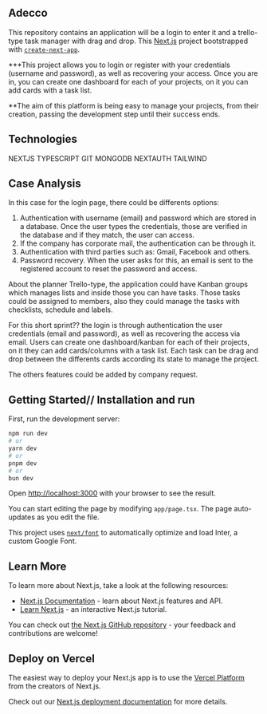 ## Adecco

This repository contains an application will be a login to enter it and a trello-type task manager with drag and drop. This [Next.js](https://nextjs.org/) project bootstrapped with [`create-next-app`](https://github.com/vercel/next.js/tree/canary/packages/create-next-app).

***This project allows you to login or register with your credentials (username and password), as well as recovering your access. Once you are in, you can create one dashboard for each of your projects, on it you can add cards with a task list. 

**The aim of this platform is being easy to manage your projects, from their creation, passing the development step until their success ends. 

## Technologies

NEXTJS
TYPESCRIPT
GIT
MONGODB
NEXTAUTH
TAILWIND

## Case Analysis

In this case for the login page, there could be differents options:
1. Authentication with username (email) and password which are stored in a database. Once the user types the credentials, those are verified in the database and if they match, the user can access.
2. If the company has corporate mail, the authentication can be through it.
3. Authentication with third parties such as: Gmail, Facebook and others.
4. Password recovery. When the user asks for this, an email is sent to the registered account to reset the password and access.

About the planner Trello-type, the application could have Kanban groups which manages lists and inside those you can have tasks. Those tasks could be assigned to members, also they could manage the tasks with checklists, schedule and labels.

For this short sprint?? the login is through authentication the user credentials (email and password), as well as recovering the access via email. Users can create one dashboard/kanban for each of their projects, on it they can add cards/columns with a task list. Each task can be drag and drop between the differents cards according its state to manage the project.

The others features could be added by company request.

## Getting Started// Installation and run

First, run the development server:

```bash
npm run dev
# or
yarn dev
# or
pnpm dev
# or
bun dev
```

Open [http://localhost:3000](http://localhost:3000) with your browser to see the result.

You can start editing the page by modifying `app/page.tsx`. The page auto-updates as you edit the file.

This project uses [`next/font`](https://nextjs.org/docs/basic-features/font-optimization) to automatically optimize and load Inter, a custom Google Font.

## Learn More

To learn more about Next.js, take a look at the following resources:

- [Next.js Documentation](https://nextjs.org/docs) - learn about Next.js features and API.
- [Learn Next.js](https://nextjs.org/learn) - an interactive Next.js tutorial.

You can check out [the Next.js GitHub repository](https://github.com/vercel/next.js/) - your feedback and contributions are welcome!

## Deploy on Vercel

The easiest way to deploy your Next.js app is to use the [Vercel Platform](https://vercel.com/new?utm_medium=default-template&filter=next.js&utm_source=create-next-app&utm_campaign=create-next-app-readme) from the creators of Next.js.

Check out our [Next.js deployment documentation](https://nextjs.org/docs/deployment) for more details.
